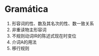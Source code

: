 # Gramática

<ol>
	<li>形容词的性、数及其名次的性、数一致关系</li>
	<li>非重读物主形容词 </li>
	<li>不规则动词IR的陈述式现在时变位</li>
	<li>介词A的用法</li>
	<li>移行规则</li>
</ol>
